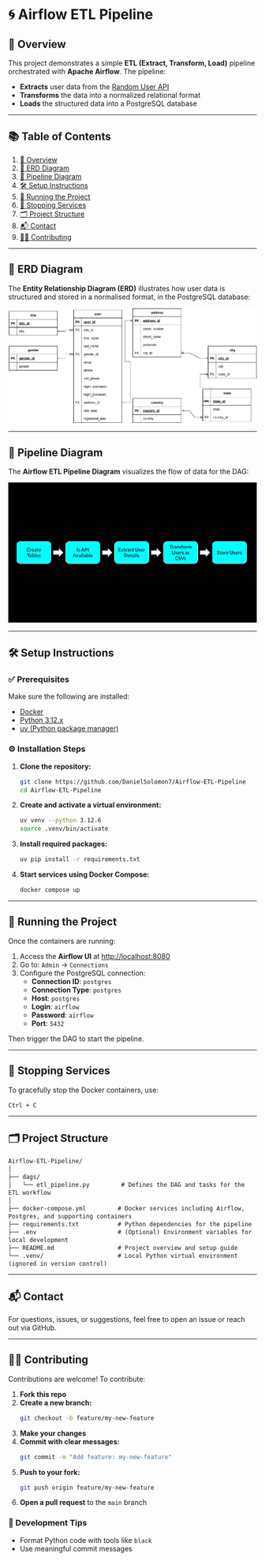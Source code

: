 # 🌀 Airflow ETL Pipeline

## 📄 Overview

This project demonstrates a simple **ETL (Extract, Transform, Load)** pipeline orchestrated with **Apache Airflow**. The pipeline:

- **Extracts** user data from the [Random User API](https://randomuser.me/)
- **Transforms** the data into a normalized relational format
- **Loads** the structured data into a PostgreSQL database

---

## 📚 Table of Contents

1. [📄 Overview](#-overview)
2. [🧬 ERD Diagram](#-erd-diagram)
3. [🔄 Pipeline Diagram](#-pipeline-diagram)
4. [🛠️ Setup Instructions](#-setup-instructions)
5. [🚀 Running the Project](#-running-the-project)
6. [🛑 Stopping Services](#-stopping-services)
7. [🗂️ Project Structure](#-project-structure)
8. [📬 Contact](#-contact)
9. [🧑‍💻 Contributing](#-contributing)

---

## 🧬 ERD Diagram

The **Entity Relationship Diagram (ERD)** illustrates how user data is structured and stored in a normalised format, in the PostgreSQL database:

![ERD](ERD.png)

---

## 🔄 Pipeline Diagram

The **Airflow ETL Pipeline Diagram** visualizes the flow of data for the DAG:

![Airflow ETL Project](Airflow_ETL_Project.png)

---

## 🛠️ Setup Instructions

### ✅ Prerequisites

Make sure the following are installed:

- [Docker](https://www.docker.com/)
- [Python 3.12.x](https://www.python.org/)
- [uv (Python package manager)](https://docs.astral.sh/uv/)

### ⚙️ Installation Steps

1. **Clone the repository:**
   ```bash
   git clone https://github.com/DanielSolomon7/Airflow-ETL-Pipeline
   cd Airflow-ETL-Pipeline
   ```

2. **Create and activate a virtual environment:**
   ```bash
   uv venv --python 3.12.6
   source .venv/bin/activate
   ```

3. **Install required packages:**
   ```bash
   uv pip install -r requirements.txt
   ```

4. **Start services using Docker Compose:**
   ```bash
   docker compose up
   ```

---

## 🚀 Running the Project

Once the containers are running:

1. Access the **Airflow UI** at [http://localhost:8080](http://localhost:8080)
2. Go to: `Admin` → `Connections`
3. Configure the PostgreSQL connection:
   - **Connection ID**: `postgres`
   - **Connection Type**: `postgres`
   - **Host**: `postgres`
   - **Login**: `airflow`
   - **Password**: `airflow`
   - **Port**: `5432`

Then trigger the DAG to start the pipeline.

---

## 🛑 Stopping Services

To gracefully stop the Docker containers, use:

```bash
Ctrl + C
```

---

## 🗂️ Project Structure

```plaintext
Airflow-ETL-Pipeline/
│
├── dags/
│   └── etl_pipeline.py         # Defines the DAG and tasks for the ETL workflow
│
├── docker-compose.yml         # Docker services including Airflow, Postgres, and supporting containers
├── requirements.txt           # Python dependencies for the pipeline
├── .env                       # (Optional) Environment variables for local development
├── README.md                  # Project overview and setup guide
└── .venv/                     # Local Python virtual environment (ignored in version control)
```

---

## 📬 Contact

For questions, issues, or suggestions, feel free to open an issue or reach out via GitHub.

---

## 🧑‍💻 Contributing

Contributions are welcome! To contribute:

1. **Fork this repo**
2. **Create a new branch:**
   ```bash
   git checkout -b feature/my-new-feature
   ```
3. **Make your changes**
4. **Commit with clear messages:**
   ```bash
   git commit -m "Add feature: my-new-feature"
   ```
5. **Push to your fork:**
   ```bash
   git push origin feature/my-new-feature
   ```
6. **Open a pull request** to the `main` branch

### 🧼 Development Tips

- Format Python code with tools like `black`
- Use meaningful commit messages
